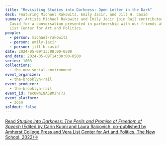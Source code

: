 ```yaml
---
title: "Revisiting Studies into Darkness: Open Letter in the Dark"
deck: Featuring Michael Rakowitz, Emily Jacir, and Jill H. Casid
summary: Artists Michael Rakowitz and Emily Jacir join Rail contributor Jill H.
  Casid for a conversation presented in partnership with our friends at the Vera
  List Center for Art and Politics.
people:
  - person: michael-rakowitz
  - person: emily-jacir
  - person: jill-h-casid
date: 2024-05-09T13:00:00-0500
end_date: 2024-05-09T14:30:00-0500
series: 1063
collections:
  - the-new-social-environment
event_organizer:
  - the-brooklyn-rail
event_producer:
  - the-brooklyn-rail
event_id: recUwhI8A5BMJhT7J
event_platform:
  - zoom
soldout: false
---
```

[Read *Studies into Darkness: The Perils and Promise of Freedom of Speech* (Edited by Carin Kuoni and Laura Raicovich, co-published by Amherst College Press and Vera List Center for Art and Politics, The New School, 2022)→](https://www.veralistcenter.org/publications/studies-into-darkness-the-perils-and-promise-of-freedom-of-speech)